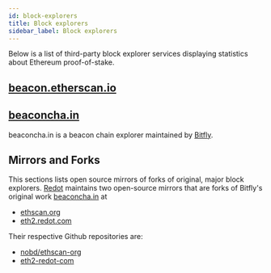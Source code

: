 ```yaml
---
id: block-explorers
title: Block explorers
sidebar_label: Block explorers
---
```


Below is a list of third-party block explorer services displaying statistics about Ethereum proof-of-stake.

## [beacon.etherscan.io](https://beacon.etherscan.io)

## [beaconcha.in](https://beaconcha.in/)

beaconcha.in is a beacon chain explorer maintained by [Bitfly](https://www.bitfly.at).

## Mirrors and Forks

This sections lists open source mirrors of forks of original, major block explorers. [Redot](https://redot.com) maintains two open-source mirrors that are forks of Bitfly's original work [beaconcha.in](https://beaconcha.in) at

- [ethscan.org](https://ethscan.org)
- [eth2.redot.com](https://eth2.redot.com)

Their respective Github repositories are:

- [nobd/ethscan-org](https://github.com/nobd/ethscan-org)
- [eth2-redot-com](https://github.com/AtlantPlatform/eth2-redot-com)

